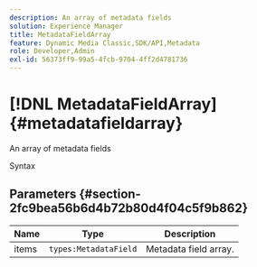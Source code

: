 ```yaml
---
description: An array of metadata fields
solution: Experience Manager
title: MetadataFieldArray
feature: Dynamic Media Classic,SDK/API,Metadata
role: Developer,Admin
exl-id: 56373ff9-99a5-4fcb-9704-4ff2d4781736
---
```

# [!DNL MetadataFieldArray]{#metadatafieldarray}

An array of metadata fields

 Syntax 

## Parameters {#section-2fc9bea56b6d4b72b80d4f04c5f9b862}

|  Name  | Type  | Description  |
|---|---|---|
|  items  | `types:MetadataField`  | Metadata field array.  |
